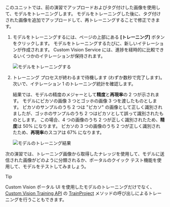 このユニットでは、前の演習でアップロードおよびタグ付けした画像を使用して、モデルをトレーニングします。 モデルをトレーニングした後に、タグ付けされた画像を追加でアップロードして、再トレーニングすることで修正できます。

1. モデルをトレーニングするには、ページの上部にある **[トレーニング]** ボタンをクリックします。 モデルをトレーニングするたびに、新しいイテレーションが作成されます。 Custom Vision Service には、進捗を経時的に比較できるいくつかのイテレーションが保持されます。

    ![モデルをトレーニングする](../media/2-portal-click-train.png)

1. トレーニング プロセスが終わるまで待機します (わずか数秒で完了します)。次いで、イテレーション 1 のトレーニング統計を確認します。 

    結果では、モデルの精度のメジャーとして**精度**と**再現率**の 2 つが示されます。 モデルにピカソの画像 3 つとゴッホの画像 3 つを渡したものとします。 ピカソのサンプルのうち 2 つは "ピカソ" の画像として正しく識別されましたが、ゴッホのサンプルのうち 2 つはピカソとして誤って識別されたものとします。 この場合、4 つの画像のうち 2 つが正しく識別されたため、**精度**は 50% になります。 ピカソの 3 つの画像のうち 2 つが正しく識別されたため、**再現率**のスコアは 67% になります。

    ![モデルのトレーニング結果](../media/2-portal-train-complete.png)

次の演習では、トレーニング画像から取得したナレッジを使用して、モデルに送信された画像がどのように分類されるか、ポータルのクイック テスト機能を使用して、モデルをテストしてみましょう。

> [!TIP]
> Custom Vision ポータル UI を使用したモデルのトレーニングだけでなく、[Custom Vision Training API](https://southcentralus.dev.cognitive.microsoft.com/docs/services/d9a10a4a5f8549599f1ecafc435119fa/operations/58d5835bc8cb231380095be3) の [TrainProject](https://southcentralus.dev.cognitive.microsoft.com/docs/services/d9a10a4a5f8549599f1ecafc435119fa/operations/58d5835bc8cb231380095bed) メソッドの呼び出しによるトレーニングを行うこともできます。